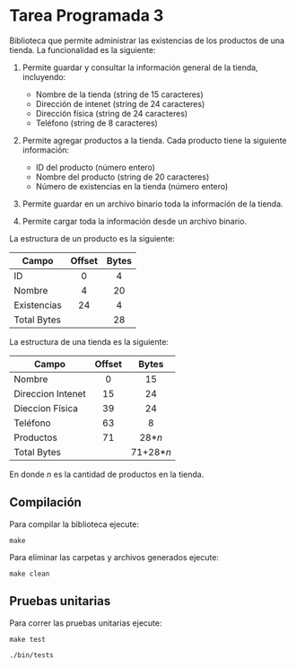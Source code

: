 # Tarea Programada 3

Biblioteca que permite administrar las existencias de los productos de una tienda. La funcionalidad es la siguiente:

1. Permite guardar y consultar la información general de la tienda, incluyendo:
    - Nombre de la tienda (string de 15 caracteres)
    - Dirección de intenet (string de 24 caracteres)
    - Dirección física (string de 24 caracteres)
    - Teléfono (string de 8 caracteres)

2. Permite agregar productos a la tienda. Cada producto tiene la siguiente información:
    - ID del producto (número entero)
    - Nombre del producto (string de 20 caracteres)
    - Número de existencias en la tienda (número entero)

3. Permite guardar en un archivo binario toda la información de la tienda.
4. Permite cargar toda la información desde un archivo binario.

La estructura de un producto es la siguiente:

<center>

|    Campo    | Offset | Bytes |
| ----------- |:------:|:-----:|
| ID          | 0      | 4     |
| Nombre      | 4      | 20    |
| Existencias | 24     | 4     |
| Total Bytes |        | 28    |

</center>

La estructura de una tienda es la siguiente:

<center>

|       Campo       | Offset |   Bytes   |
| ----------------- |:------:|:---------:|
| Nombre            | 0      | 15        |
| Direccion Intenet | 15     | 24        |
| Dieccion Física   | 39     | 24        |
| Teléfono          | 63     |  8        |
| Productos         | 71     | 28*$n$    |
| Total Bytes       |        | 71+28*$n$ |

</center>

En donde $n$ es la cantidad de productos en la tienda.

## Compilación

Para compilar la biblioteca ejecute:
```
make
```

Para eliminar las carpetas y archivos generados ejecute:
```
make clean
```
## Pruebas unitarias

Para correr las pruebas unitarias ejecute:
```
make test
```
```
./bin/tests
```